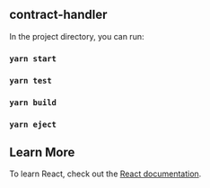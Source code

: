 ## contract-handler

In the project directory, you can run:

### `yarn start`

### `yarn test`

### `yarn build`

### `yarn eject`

## Learn More

To learn React, check out the [React documentation](https://reactjs.org/).
